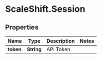# ScaleShift.Session

## Properties
Name | Type | Description | Notes
------------ | ------------- | ------------- | -------------
**token** | **String** | API Token | 


